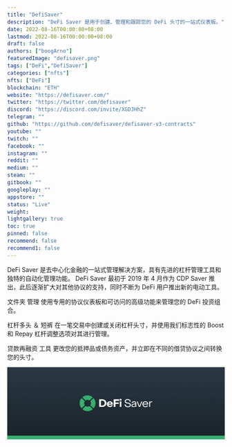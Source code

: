 ```yaml
---
title: "DefiSaver"
description: "DeFi Saver 是用于创建、管理和跟踪您的 DeFi 头寸的一站式仪表板。"
date: 2022-08-16T00:00:00+08:00
lastmod: 2022-08-16T00:00:00+08:00
draft: false
authors: ["boogArno"]
featuredImage: "defisaver.png"
tags: ["DeFi","DefiSaver"]
categories: ["nfts"]
nfts: ["DeFi"]
blockchain: "ETH"
website: "https://defisaver.com/"
twitter: "https://twitter.com/defisaver"
discord: "https://discord.com/invite/XGDJHhZ"
telegram: ""
github: "https://github.com/defisaver/defisaver-v3-contracts"
youtube: ""
twitch: ""
facebook: ""
instagram: ""
reddit: ""
medium: ""
steam: ""
gitbook: ""
googleplay: ""
appstore: ""
status: "Live"
weight: 
lightgallery: true
toc: true
pinned: false
recommend: false
recommend1: false
---
```

DeFi Saver 是去中心化金融的一站式管理解决方案，具有先进的杠杆管理工具和独特的自动化管理功能。
DeFi Saver 最初于 2019 年 4 月作为 CDP Saver 推出，此后逐渐扩大对其他协议的支持，同时不断为 DeFi 用户推出新的电动工具。

文件夹
管理
使用专用的协议仪表板和可访问的高级功能来管理您的 DeFi 投资组合。


杠杆多头
＆ 短裤
在一笔交易中创建或关闭杠杆头寸，并使用我们标志性的 Boost 和 Repay 杠杆调整选项对其进行管理。

贷款再融资
工具
更改您的抵押品或债务资产，并立即在不同的借贷协议之间转换您的头寸。

![1500x500](1500x500.jpg)
